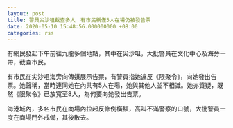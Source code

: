 ```yaml
---
layout: post
title: 警員尖沙咀截查多人　有市民稱僅5人在場仍被發告票
date: 2020-05-10 15:48:56.000000000 +08:00
categories: rss
---
```


有網民發起下午前往九龍多個地點，其中在尖沙咀，大批警員在文化中心及海旁一帶，截查市民。

有市民在尖沙咀海旁向傳媒展示告票，有警員指她違反《限聚令》，向她發出告票。她聲稱，當時連同她在內共有5人在場，她與其他人並不相識。她亦質疑，既然《限聚令》已放寬至8人，為何要向她發出告票。

海港城內，多名市民在商場內拉起反修例橫額，高叫不滿警察的口號，大批警員一度在商場門外戒備，其後散去。
